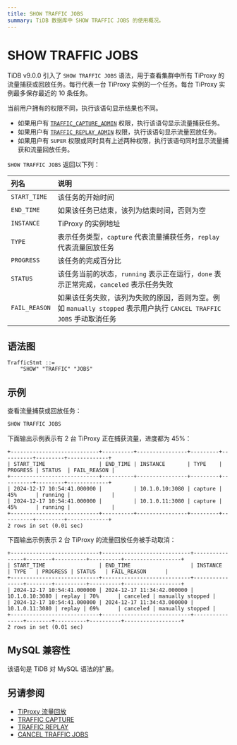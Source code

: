 ```yaml
---
title: SHOW TRAFFIC JOBS
summary: TiDB 数据库中 SHOW TRAFFIC JOBS 的使用概况。
---
```


# SHOW TRAFFIC JOBS

TiDB v9.0.0 引入了 `SHOW TRAFFIC JOBS` 语法，用于查看集群中所有 TiProxy 的流量捕获或回放任务。每行代表一台 TiProxy 实例的一个任务。每台 TiProxy 实例最多保存最近的 10 条任务。

当前用户拥有的权限不同，执行该语句显示结果也不同。

- 如果用户有 [`TRAFFIC_CAPTURE_ADMIN`](/privilege-management.md#动态权限) 权限，执行该语句显示流量捕获任务。
- 如果用户有 [`TRAFFIC_REPLAY_ADMIN`](/privilege-management.md#动态权限) 权限，执行该语句显示流量回放任务。
- 如果用户有 `SUPER` 权限或同时具有上述两种权限，执行该语句同时显示流量捕获和流量回放任务。

`SHOW TRAFFIC JOBS` 返回以下列：

| 列名 | 说明   |
| :-------- | :------------- |
| `START_TIME` | 该任务的开始时间 |
| `END_TIME` | 如果该任务已结束，该列为结束时间，否则为空 |
| `INSTANCE` | TiProxy 的实例地址 |
| `TYPE` | 表示任务类型，`capture` 代表流量捕获任务，`replay` 代表流量回放任务 |
| `PROGRESS` | 该任务的完成百分比 |
| `STATUS` | 该任务当前的状态，`running` 表示正在运行，`done` 表示正常完成，`canceled` 表示任务失败 |
| `FAIL_REASON` | 如果该任务失败，该列为失败的原因，否则为空。例如 `manually stopped` 表示用户执行 `CANCEL TRAFFIC JOBS` 手动取消任务 |

## 语法图

```ebnf+diagram
TrafficStmt ::=
    "SHOW" "TRAFFIC" "JOBS"
```

## 示例

查看流量捕获或回放任务：

```sql
SHOW TRAFFIC JOBS
```

下面输出示例表示有 2 台 TiProxy 正在捕获流量，进度都为 45%：

```
+----------------------------+----------+----------------+---------+----------+---------+-------------+
| START_TIME                 | END_TIME | INSTANCE       | TYPE    | PROGRESS | STATUS  | FAIL_REASON |
+----------------------------+----------+----------------+---------+----------+---------+-------------+
| 2024-12-17 10:54:41.000000 |          | 10.1.0.10:3080 | capture | 45%      | running |             |
| 2024-12-17 10:54:41.000000 |          | 10.1.0.11:3080 | capture | 45%      | running |             |
+----------------------------+----------+----------------+---------+----------+---------+-------------+
2 rows in set (0.01 sec)
```

下面输出示例表示 2 台 TiProxy 的流量回放任务被手动取消：

```
+----------------------------+----------------------------+----------------+--------+----------+----------+------------------+
| START_TIME                 | END_TIME                   | INSTANCE       | TYPE   | PROGRESS | STATUS   | FAIL_REASON      |
+----------------------------+----------------------------+----------------+--------+----------+----------+------------------+
| 2024-12-17 10:54:41.000000 | 2024-12-17 11:34:42.000000 | 10.1.0.10:3080 | replay | 70%      | canceled | manually stopped |
| 2024-12-17 10:54:41.000000 | 2024-12-17 11:34:43.000000 | 10.1.0.11:3080 | replay | 69%      | canceled | manually stopped |
+----------------------------+----------------------------+----------------+--------+----------+----------+------------------+
2 rows in set (0.01 sec)
```

## MySQL 兼容性

该语句是 TiDB 对 MySQL 语法的扩展。

## 另请参阅

* [TiProxy 流量回放](/tiproxy/tiproxy-traffic-replay.md)
* [TRAFFIC CAPTURE](/sql-statements/sql-statement-traffic-capture.md)
* [TRAFFIC REPLAY](/sql-statements/sql-statement-traffic-replay.md)
* [CANCEL TRAFFIC JOBS](/sql-statements/sql-statement-cancel-traffic-jobs.md)
